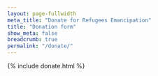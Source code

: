 ```yaml
---
layout: page-fullwidth
meta_title: "Donate for Refugees Emancipation"
title: "Donation form"
show_meta: false
breadcrumb: true
permalink: "/donate/"
---
```


{% include donate.html %}
